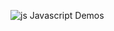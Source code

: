 ![js](https://github.com/jeffrey990macharia0/MyStack_demos/blob/master/assets/js.png)     Javascript Demos